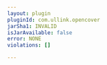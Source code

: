 ```yaml
---
layout: plugin
pluginId: com.ullink.opencover
jarSha1: INVALID
isJarAvailable: false
error: NONE
violations: []

---
```

